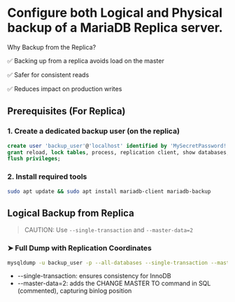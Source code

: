 # Configure both Logical and Physical backup of a MariaDB Replica server.

Why Backup from the Replica?

✅ Backing up from a replica avoids load on the master

✅ Safer for consistent reads

✅ Reduces impact on production writes

## Prerequisites (For Replica)

### 1. Create a dedicated backup user (on the replica)

```sql
create user 'backup_user'@'localhost' identified by 'MySecretPassword!';
grant reload, lock tables, process, replication client, show databases, event, trigger, select on *.* to 'backup_user'@'localhost';
flush privileges;
```

### 2. Install required tools

```sh
sudo apt update && sudo apt install mariadb-client mariadb-backup
```

## Logical Backup from Replica

> CAUTION: Use `--single-transaction` and `--master-data=2`

### ➤ Full Dump with Replication Coordinates

```sh
mysqldump -u backup_user -p --all-databases --single-transaction --master-data=2 --routines --events --triggers > /backup/mariadb-replica-logical-$(date +%F).sql
```

* --single-transaction: ensures consistency for InnoDB
* --master-data=2: adds the CHANGE MASTER TO command in SQL (commented), capturing binlog position
